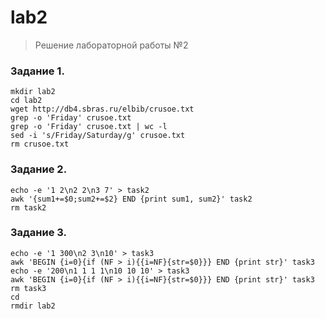 # lab2
> Решение лабораторной работы №2
### Задание 1.
```
mkdir lab2
cd lab2
wget http://db4.sbras.ru/elbib/crusoe.txt
grep -o 'Friday' crusoe.txt
grep -o 'Friday' crusoe.txt | wc -l
sed -i 's/Friday/Saturday/g' crusoe.txt
rm crusoe.txt
```
### Задание 2.
```
echo -e '1 2\n2 2\n3 7' > task2
awk '{sum1+=$0;sum2+=$2} END {print sum1, sum2}' task2
rm task2
```
### Задание 3.
```
echo -e '1 300\n2 3\n10' > task3
awk 'BEGIN {i=0}{if (NF > i){{i=NF}{str=$0}}} END {print str}' task3
echo -e '200\n1 1 1 1\n10 10 10' > task3
awk 'BEGIN {i=0}{if (NF > i){{i=NF}{str=$0}}} END {print str}' task3
rm task3
cd
rmdir lab2
```
